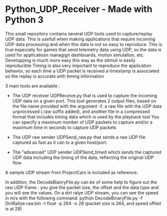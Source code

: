 # Python_UDP_Receiver - Made with Python 3 

This small repository contains several UDP tools used to capture/replay UDP data. This is usefull when making
applications that require incoming UDP data processing and when this data is not so easy to reproduce. This is true
especially for games that send telemetry data using UDP, so the data is used for applicatiosn managign dashboards,
motion simulation, etc. Developping is much more easy this way as the stimuli is easily reproducible
Timing is also very important to reproduce the application behavior, so each time a UDP packet is received a timestamp
is associated so the replay is accurate with timing information

3 main tools are available :
- The UDP receiver UDPReceive.py that is used to capture the incoming UDP data on a given port. This tool generates
 2 output files, based on the file name provided with the argument -f: a raw file with the UDP data unprocessed (.raw
 suffix added), and another file in a compressed format that includes timing data which is used by the playback tool
 You can specify a maximum number of UDP packets to capture and/or a maximum time in seconds to capture UDP packets

- The UDP raw sender UDPSend_raw.py that sends a raw UDP file captured as fast as it can to a given host/port.

- The "advanced" UDP sender UDPSend_timed which sends the captured UDP data including the timing of the data,
 reflecting the original UDP flow

A sample UDP stream from ProjectCars is included as reference.

In addition, the DecodeBianryFile.py can be of some help to figure out the raw UDP frame : you give the packet size,
the offset and the data type and you will see the values. On a dirt ralye UDP stream, you can see the speed in m/s 
with the following command:
python DecodeBinaryFile.py -f DirtRallye.raw.bin -t float -p 264 -o 28
(packet size is 264, and speed offset is at 28)
